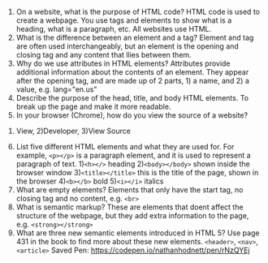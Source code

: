1.  On a website, what is the purpose of HTML code?
HTML code is used to create a webpage. You use tags and elements to show what is a heading, what is a paragraph, etc. All websites use HTML.
2.  What is the difference between an element and a tag?
Element and tag are often used interchangeably, but an element is the opening and closing tag and any content that llies between them.
3.  Why do we use attributes in HTML elements?
Attributes provide additional information about the contents of an element. They appear after the opening tag, and are made up of 2 parts, 1) a name, and 2) a value, e.g. lang="en.us"
4.  Describe the purpose of the head, title, and body HTML elements.
To break up the page and make it more readable.
5.  In your browser (Chrome), how do you view the source of a website?
1) View, 2)Developer, 3)View Source
6.  List five different HTML elements and what they are used for. For example, `<p></p>` is a paragraph element, and it is used to represent a paragraph of text.
1)`<h></>` heading
2)`<body></body>` shown inside the browser window
3)`<title></title>` this is the title of the page, shown in the browser
4)`<b></b>` bold
5)`<i></i>` italics
7.  What are empty elements?
Elements that only have the start tag, no closing tag and no content, e.g. `<br>`
8.  What is semantic markup?
These are elements that doent affect the structure of the webpage, but they add extra information to the page, e.g. `<strong></strong>`
9.  What are three new semantic elements introduced in HTML 5? Use page 431 in the book to find more about these new elements.
`<header>`, `<nav>`, `<article>`
Saved Pen: https://codepen.io/nathanhodnett/pen/rNzQYEj
